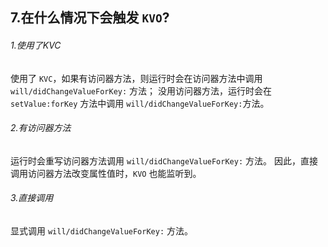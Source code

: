 ## 7.在什么情况下会触发 `KVO`? 

###### 1.使用了KVC

使用了 `KVC`，如果有访问器方法，则运行时会在访问器方法中调用 `will/didChangeValueForKey:` 方法；
没用访问器方法，运行时会在 `setValue:forKey` 方法中调用 `will/didChangeValueForKey:`方法。

###### 2.有访问器方法

运行时会重写访问器方法调用 `will/didChangeValueForKey:` 方法。
因此，直接调用访问器方法改变属性值时，`KVO` 也能监听到。

###### 3.直接调用

显式调用 `will/didChangeValueForKey:` 方法。



